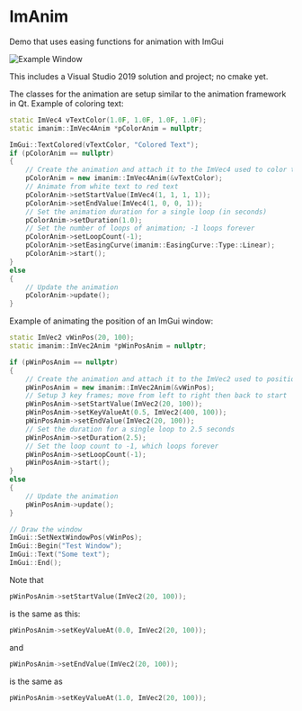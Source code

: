 # ImAnim
Demo that uses easing functions for animation with ImGui

![Example Window](https://github.com/cipperly/ImAnim/blob/main/doc/demo.gif)

This includes a Visual Studio 2019 solution and project; no cmake yet.

The classes for the animation are setup similar to the animation framework in Qt.  Example of coloring text:

```cpp
static ImVec4 vTextColor(1.0F, 1.0F, 1.0F, 1.0F);
static imanim::ImVec4Anim *pColorAnim = nullptr;

ImGui::TextColored(vTextColor, "Colored Text");
if (pColorAnim == nullptr)
{
    // Create the animation and attach it to the ImVec4 used to color the text
    pColorAnim = new imanim::ImVec4Anim(&vTextColor);
    // Animate from white text to red text
    pColorAnim->setStartValue(ImVec4(1, 1, 1, 1));
    pColorAnim->setEndValue(ImVec4(1, 0, 0, 1));
    // Set the animation duration for a single loop (in seconds)
    pColorAnim->setDuration(1.0);
    // Set the number of loops of animation; -1 loops forever
    pColorAnim->setLoopCount(-1);
    pColorAnim->setEasingCurve(imanim::EasingCurve::Type::Linear);
    pColorAnim->start();
}
else
{
    // Update the animation
    pColorAnim->update();
}
```

Example of animating the position of an ImGui window:

```cpp
static ImVec2 vWinPos(20, 100);
static imanim::ImVec2Anim *pWinPosAnim = nullptr;

if (pWinPosAnim == nullptr)
{
    // Create the animation and attach it to the ImVec2 used to position the window
    pWinPosAnim = new imanim::ImVec2Anim(&vWinPos);
    // Setup 3 key frames; move from left to right then back to start
    pWinPosAnim->setStartValue(ImVec2(20, 100));
    pWinPosAnim->setKeyValueAt(0.5, ImVec2(400, 100));
    pWinPosAnim->setEndValue(ImVec2(20, 100));
    // Set the duration for a single loop to 2.5 seconds
    pWinPosAnim->setDuration(2.5);
    // Set the loop count to -1, which loops forever
    pWinPosAnim->setLoopCount(-1);
    pWinPosAnim->start();
}
else
{
    // Update the animation
    pWinPosAnim->update();
}

// Draw the window
ImGui::SetNextWindowPos(vWinPos);
ImGui::Begin("Test Window");
ImGui::Text("Some text");
ImGui::End();
```

Note that
```cpp
pWinPosAnim->setStartValue(ImVec2(20, 100));
```
is the same as this:
```cpp
pWinPosAnim->setKeyValueAt(0.0, ImVec2(20, 100));
```

and
```cpp
pWinPosAnim->setEndValue(ImVec2(20, 100));
```
is the same as
```cpp
pWinPosAnim->setKeyValueAt(1.0, ImVec2(20, 100));
```
